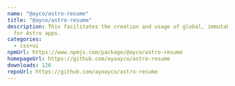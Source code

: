 ```yaml
---
name: "@ayco/astro-resume"
title: "@ayco/astro-resume"
description: This facilitates the creation and usage of global, immutable data
  for Astro apps.
categories:
  - css+ui
npmUrl: https://www.npmjs.com/package/@ayco/astro-resume
homepageUrl: https://github.com/ayoayco/astro-resume
downloads: 126
repoUrl: https://github.com/ayoayco/astro-resume
---
```

